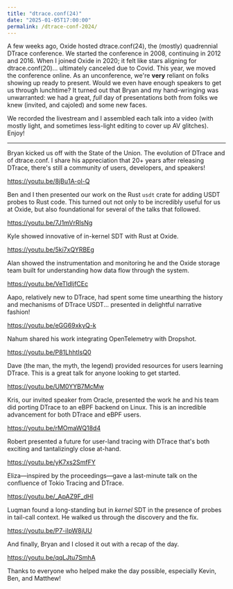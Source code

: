 ```yaml
---
title: "dtrace.conf(24)"
date: "2025-01-05T17:00:00"
permalink: /dtrace-conf-2024/
---
```


A few weeks ago, Oxide hosted dtrace.conf(24), the (mostly) quadrennial DTrace conference. We started the conference in 2008, continuing in 2012 and 2016. When I joined Oxide in 2020; it felt like stars aligning for dtrace.conf(20)... ultimately canceled due to Covid. This year, we moved the conference online. As an unconference, we're **very** reliant on folks showing up ready to present. Would we even have enough speakers to get us through lunchtime? It turned out that Bryan and my hand-wringing was unwarranted: we had a great, *full* day of presentations both from folks we knew (invited, and cajoled) and some new faces.

We recorded the livestream and I assembled each talk into a video (with mostly light, and sometimes less-light editing to cover up AV glitches). Enjoy!

* * *

Bryan kicked us off with the State of the Union. The evolution of DTrace and of dtrace.conf. I share his appreciation that 20+ years after releasing DTrace, there's still a community of users, developers, and speakers!

https://youtu.be/8jBu1A-ol-Q

Ben and I then presented our work on the Rust `usdt` crate for adding USDT probes to Rust code. This turned out not only to be incredibly useful for us at Oxide, but also foundational for several of the talks that followed.

https://youtu.be/7J1mVrRlsNg

Kyle showed innovative of in-kernel SDT with Rust at Oxide.

https://youtu.be/5ki7xQYRBEg

Alan showed the instrumentation and monitoring he and the Oxide storage team built for understanding how data flow through the system.

https://youtu.be/VeTldIjfCEc

Aapo, relatively new to DTrace, had spent some time unearthing the history and mechanisms of DTrace USDT... presented in delightful narrative fashion!

https://youtu.be/eGG69xkyQ-k

Nahum shared his work integrating OpenTelemetry with Dropshot.

https://youtu.be/P81LhhtIsQ0

Dave (the man, the myth, the legend) provided resources for users learning DTrace. This is a great talk for anyone looking to get started.

https://youtu.be/UM0YYB7McMw

Kris, our invited speaker from Oracle, presented the work he and his team did porting DTrace to an eBPF backend on Linux. This is an incredible advancement for both DTrace and eBPF users.

https://youtu.be/rMOmaWQ18d4

Robert presented a future for user-land tracing with DTrace that's both exciting and tantalizingly close at-hand.

https://youtu.be/yK7xs2SmfFY

Eliza&mdash;inspired by the proceedings&mdash;gave a last-minute talk on the confluence of Tokio Tracing and DTrace.

https://youtu.be/_ApAZ9F_dHI

Luqman found a long-standing but in *kernel* SDT in the presence of probes in tail-call context. He walked us through the discovery and the fix.

https://youtu.be/P7-iIpW8jUU

And finally, Bryan and I closed it out with a recap of the day.

https://youtu.be/qqLJtu7SmhA

Thanks to everyone who helped make the day possible, especially Kevin, Ben, and Matthew!

